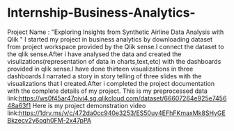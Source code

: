 # Internship-Business-Analytics-
Project Name : "Exploring Insights from Synthetic Airline Data Analysis with Qlik "
I started my project in business analytics by downloading dataset from project workspace provided by the Qlik sense.I connect the dataset to the qlik sense.After i have analysed the data and created the visulizations(representation of data in charts,text,etc) with the dashboards provided in qlik sense.I have done thirteen visualizations in three dashboards.I narrated a story in story telling of three slides with the visualizations that I created.After i completed the project documentation with the complete details of my project.
This is my preprocessed data link:https://ws0f45ar47pivi4.sg.qlikcloud.com/dataset/66607264e925e745648a63f1
Here is my project demonstration video link:https://1drv.ms/v/c/472da0cc940e3253/ES50uy4EFhFKmaxMk8SHyGEBkzecv2y6oqh0FM-2x47pPA
